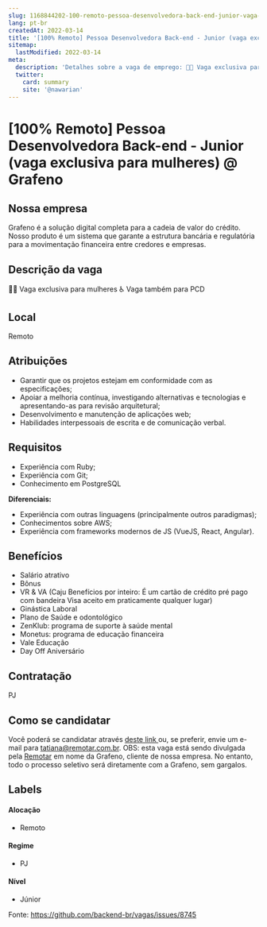 ```yaml
---
slug: 1168844202-100-remoto-pessoa-desenvolvedora-back-end-junior-vaga-exclusiva-para-mulheres-at-grafeno
lang: pt-br
createdAt: 2022-03-14
title: '[100% Remoto] Pessoa Desenvolvedora Back-end - Junior (vaga exclusiva para mulheres) @ Grafeno - Vaga de Emprego'
sitemap:
  lastModified: 2022-03-14
meta:
  description: 'Detalhes sobre a vaga de emprego: 👩🏻 Vaga exclusiva para mulheres ♿ Vaga também para PCD'
  twitter:
    card: summary
    site: '@nawarian'
---
```


# [100% Remoto] Pessoa Desenvolvedora Back-end - Junior (vaga exclusiva para mulheres) @ Grafeno


## Nossa empresa
Grafeno é a solução digital completa para a cadeia de valor do crédito. Nosso produto é um sistema que garante a estrutura bancária e regulatória para a movimentação financeira entre credores e empresas.

## Descrição da vaga

👩🏻 Vaga exclusiva para mulheres 
♿ Vaga também para PCD

## Local
Remoto

## Atribuições

- Garantir que os projetos estejam em conformidade com as especificações;
- Apoiar a melhoria contínua, investigando alternativas e tecnologias e apresentando-as para revisão arquitetural;
- Desenvolvimento e manutenção de aplicações web;
- Habilidades interpessoais de escrita e de comunicação verbal.

## Requisitos

- Experiência com Ruby;
- Experiência com Git;
- Conhecimento em PostgreSQL

**Diferenciais:**

- Experiência com outras linguagens (principalmente outros paradigmas);
- Conhecimentos sobre AWS;
- Experiência com frameworks modernos de JS (VueJS, React, Angular).

## Benefícios

- Salário atrativo
- Bônus
- VR & VA (Caju Benefícios por inteiro: É um cartão de crédito pré pago com bandeira Visa aceito em praticamente qualquer lugar)
- Ginástica Laboral
- Plano de Saúde e odontológico
- ZenKlub: programa de suporte à saúde mental
- Monetus: programa de educação financeira
- Vale Educação
- Day Off Aniversário

## Contratação

PJ

## Como se candidatar

Você poderá se candidatar através [deste link ](https://bit.ly/3t8JqCL) ou, se preferir, envie um e-mail para [tatiana@remotar.com.br](mailto:tatiana@remotar.com.br).
OBS: esta vaga está sendo divulgada pela [Remotar](https://remotar.com.br/?utm_source=github) em nome da Grafeno, cliente de nossa empresa. No entanto, todo o processo seletivo será diretamente com a Grafeno, sem gargalos.

## Labels
<!-- retire os labels que não fazem sentido à vaga -->

#### Alocação
- Remoto

#### Regime
- PJ

#### Nível
- Júnior




Fonte: https://github.com/backend-br/vagas/issues/8745